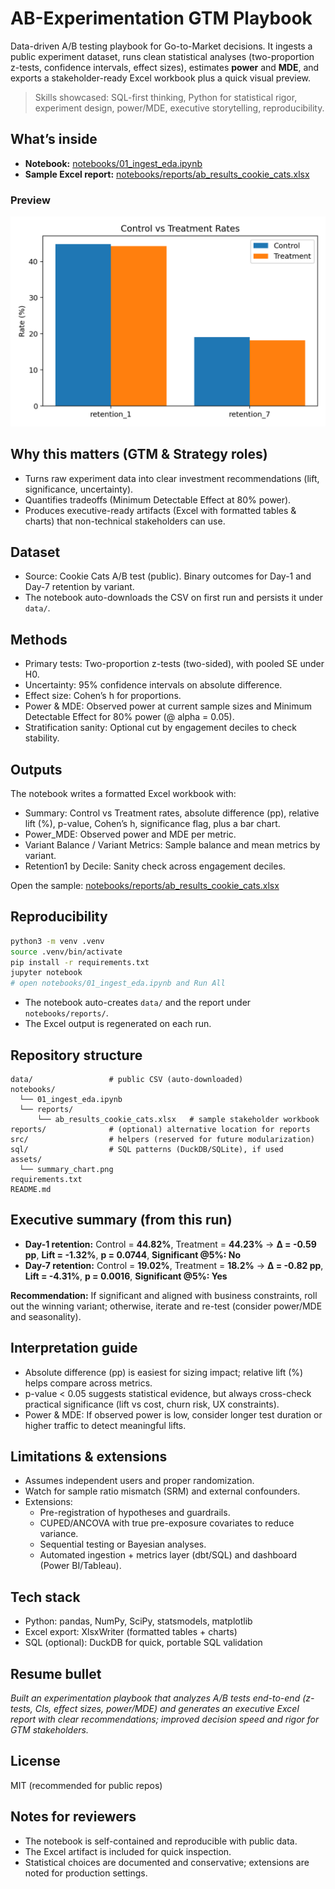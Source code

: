 # AB-Experimentation GTM Playbook

Data-driven A/B testing playbook for Go-to-Market decisions.
It ingests a public experiment dataset, runs clean statistical analyses (two-proportion z-tests, confidence intervals, effect sizes),
estimates **power** and **MDE**, and exports a stakeholder-ready Excel workbook plus a quick visual preview.

> Skills showcased: SQL-first thinking, Python for statistical rigor, experiment design, power/MDE, executive storytelling, reproducibility.

## What’s inside
- **Notebook:** [notebooks/01_ingest_eda.ipynb](notebooks/01_ingest_eda.ipynb)
- **Sample Excel report:** [notebooks/reports/ab_results_cookie_cats.xlsx](notebooks/reports/ab_results_cookie_cats.xlsx)

### Preview
![Summary chart](assets/summary_chart.png)

## Why this matters (GTM & Strategy roles)
- Turns raw experiment data into clear investment recommendations (lift, significance, uncertainty).
- Quantifies tradeoffs (Minimum Detectable Effect at 80% power).
- Produces executive-ready artifacts (Excel with formatted tables & charts) that non-technical stakeholders can use.

## Dataset
- Source: Cookie Cats A/B test (public). Binary outcomes for Day-1 and Day-7 retention by variant.
- The notebook auto-downloads the CSV on first run and persists it under `data/`.

## Methods
- Primary tests: Two-proportion z-tests (two-sided), with pooled SE under H0.
- Uncertainty: 95% confidence intervals on absolute difference.
- Effect size: Cohen’s h for proportions.
- Power & MDE: Observed power at current sample sizes and Minimum Detectable Effect for 80% power (@ alpha = 0.05).
- Stratification sanity: Optional cut by engagement deciles to check stability.

## Outputs
The notebook writes a formatted Excel workbook with:
- Summary: Control vs Treatment rates, absolute difference (pp), relative lift (%), p-value, Cohen’s h, significance flag, plus a bar chart.
- Power_MDE: Observed power and MDE per metric.
- Variant Balance / Variant Metrics: Sample balance and mean metrics by variant.
- Retention1 by Decile: Sanity check across engagement deciles.

Open the sample: [notebooks/reports/ab_results_cookie_cats.xlsx](notebooks/reports/ab_results_cookie_cats.xlsx)

## Reproducibility
```bash
python3 -m venv .venv
source .venv/bin/activate
pip install -r requirements.txt
jupyter notebook
# open notebooks/01_ingest_eda.ipynb and Run All
```
- The notebook auto-creates `data/` and the report under `notebooks/reports/`.
- The Excel output is regenerated on each run.

## Repository structure
```
data/                 # public CSV (auto-downloaded)
notebooks/
  └── 01_ingest_eda.ipynb
  └── reports/
      └── ab_results_cookie_cats.xlsx   # sample stakeholder workbook
reports/              # (optional) alternative location for reports
src/                  # helpers (reserved for future modularization)
sql/                  # SQL patterns (DuckDB/SQLite), if used
assets/
  └── summary_chart.png
requirements.txt
README.md
```

## Executive summary (from this run)
- **Day-1 retention:** Control = **44.82%**, Treatment = **44.23%** → **Δ = -0.59 pp**, **Lift = -1.32%**, **p = 0.0744**, **Significant @5%: No**
- **Day-7 retention:** Control = **19.02%**, Treatment = **18.2%** → **Δ = -0.82 pp**, **Lift = -4.31%**, **p = 0.0016**, **Significant @5%: Yes**

**Recommendation:** If significant and aligned with business constraints, roll out the winning variant; otherwise, iterate and re-test (consider power/MDE and seasonality).

## Interpretation guide
- Absolute difference (pp) is easiest for sizing impact; relative lift (%) helps compare across metrics.
- p-value < 0.05 suggests statistical evidence, but always cross-check practical significance (lift vs cost, churn risk, UX constraints).
- Power & MDE: If observed power is low, consider longer test duration or higher traffic to detect meaningful lifts.

## Limitations & extensions
- Assumes independent users and proper randomization.
- Watch for sample ratio mismatch (SRM) and external confounders.
- Extensions:
  - Pre-registration of hypotheses and guardrails.
  - CUPED/ANCOVA with true pre-exposure covariates to reduce variance.
  - Sequential testing or Bayesian analyses.
  - Automated ingestion + metrics layer (dbt/SQL) and dashboard (Power BI/Tableau).

## Tech stack
- Python: pandas, NumPy, SciPy, statsmodels, matplotlib
- Excel export: XlsxWriter (formatted tables + charts)
- SQL (optional): DuckDB for quick, portable SQL validation

## Resume bullet
*Built an experimentation playbook that analyzes A/B tests end-to-end (z-tests, CIs, effect sizes, power/MDE) and generates an executive Excel report with clear recommendations; improved decision speed and rigor for GTM stakeholders.*

## License
MIT (recommended for public repos)

## Notes for reviewers
- The notebook is self-contained and reproducible with public data.
- The Excel artifact is included for quick inspection.
- Statistical choices are documented and conservative; extensions are noted for production settings.

